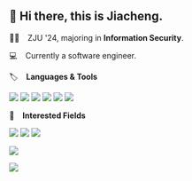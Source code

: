 ## 👋 Hi there, this is Jiacheng.

🧑‍🎓 &ensp; ZJU '24, majoring in **Information Security**.

💻 &ensp; Currently a software engineer.

🏷️ &ensp; **Languages & Tools**
<p></p>
<span > <img src="https://img.shields.io/badge/-C-pink?style=flat-square&logo=c&logoColor=white" /> <img src="https://img.shields.io/badge/-C++-E34F26?style=flat-square&logo=cplusplus&logoColor=white" />  <img src="https://img.shields.io/badge/-Python-oringe?style=flat-square&logo=python" /> <img src="https://img.shields.io/badge/-Rust-red?style=flat-square&logo=rust" /> <img src="https://img.shields.io/badge/-Go-purple?style=flat-square&logo=go" /> <img src="https://img.shields.io/badge/-Latex-blue?style=flat-square&logo=latex&logoColor=white" />  </span>
<p></p>

🥰 &ensp; <b>Interested Fields</b>
<p></p>
<span ><img src="https://img.shields.io/badge/-Distributed System-pink?style=flat-square&logo=&logoColor=white" /> <img src="https://img.shields.io/badge/-Kubernetes-1572B6?style=flat-square&logo=&logoColor=white" />  <img src="https://img.shields.io/badge/-LLM-black?style=flat-square&logo="  </span>
<p></p>

<a href="https://github.com/anuraghazra/github-readme-stats">
  <img align="center" src="https://github-readme-stats.vercel.app/api/top-langs/?username=UnicoCN&layout=compact" />
</a>
<p></p>
<a href="https://github.com/anuraghazra/github-readme-stats">
  <img align="center" src="https://github-readme-stats.vercel.app/api?username=UnicoCN&show_icons=true&theme=merko" />
</a>

<p></p>

